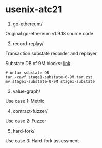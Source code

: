 # usenix-atc21

1. go-ethereum/

Original go-ethereum v1.9.18 source code

2. record-replay/

Transaction substate recorder and replayer

Substate DB of 9M blocks: [link](https://drive.google.com/file/d/1jl6vdMea5ROKdrTUJUk8lh5NL48Do9xJ/view?usp=sharing)
```
# untar substate DB
tar -xavf stage1-substate-0-9M.tar.zst
mv stage1-substate-0-9M stage1-substate
```

3. value-graph/

Use case 1: Metric

4. contract-fuzzer/

Use case 2: Fuzzer

5. hard-fork/

Use case 3: Hard-fork assessment
